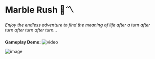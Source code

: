 # Marble Rush 🔵〽

###

*Enjoy the endless adventure to find the meaning of life after a turn after turn after turn after turn...*

###

**Gameplay Demo:**
![video](https://github.com/user-attachments/assets/e9f1c852-da7f-4bd8-b6df-c8ffc3f9a04c)

![image](https://github.com/user-attachments/assets/c2880c5c-e584-4045-a8cd-5addb12159fd)
